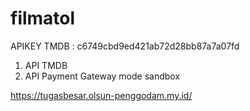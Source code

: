 # filmatol



APIKEY TMDB : c6749cbd9ed421ab72d28bb87a7a07fd


1. API TMDB
2. API Payment Gateway mode sandbox


https://tugasbesar.olsun-penggodam.my.id/
